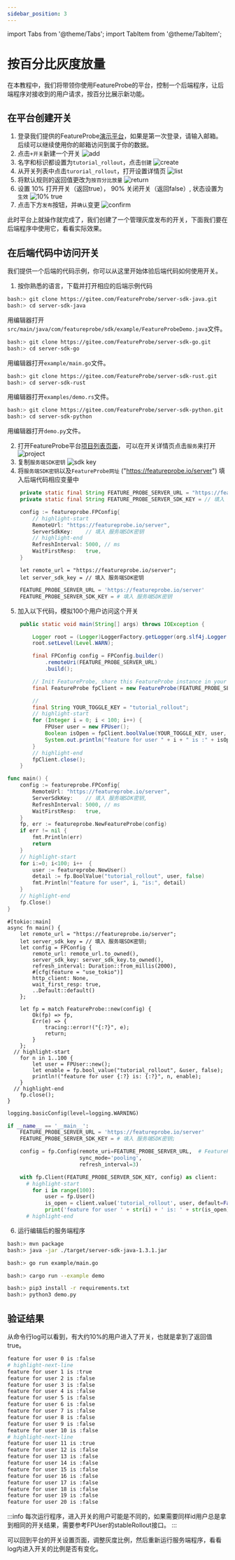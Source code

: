 ```yaml
---
sidebar_position: 3
---
```

import Tabs from '@theme/Tabs';
import TabItem from '@theme/TabItem';

# 按百分比灰度放量

在本教程中，我们将带领你使用FeatureProbe的平台，控制一个后端程序，让后端程序对接收到的用户请求，按百分比展示新功能。

## 在平台创建开关

1. 登录我们提供的FeatureProbe[演示平台](https://featureprobe.io)，如果是第一次登录，请输入邮箱。后续可以继续使用你的邮箱访问到属于你的数据。
2. 点击`+开关`新建一个开关
![add](../../../../../pictures/tutorial_create_toggle_button_cn.png)
3. 名字和标识都设置为`tutorial_rollout`，点击`创建`
![create](../../../../../pictures/tutorial_rollout_create_cn.png)
7. 从开关列表中点击`turorial_rollout`，打开设置详情页
![list](../../../../../pictures/tutorial_list_click_cn.png)
8. 将默认规则的返回值更改为`按百分比放量`
![return](../../../../../pictures/tutorial_return_percentage_cn.png)
9. 设置 10% 打开开关（返回true）， 90% 关闭开关（返回false）, 状态设置为 `生效`
![10% true](../../../../../pictures/tutorial_rollout_enable_cn.png)
10. 点击下方`发布`按钮，并`确认`变更
![confirm](../../../../../pictures/tutorial_rollout_confirm_cn.png)

此时平台上就操作就完成了，我们创建了一个管理灰度发布的开关，下面我们要在后端程序中使用它，看看实际效果。


## 在后端代码中访问开关

我们提供一个后端的代码示例，你可以从这里开始体验后端代码如何使用开关。

1. 按你熟悉的语言，下载并打开相应的后端示例代码

<Tabs>
  <TabItem value="java" label="Java" default>

~~~bash
bash:> git clone https://gitee.com/FeatureProbe/server-sdk-java.git
bash:> cd server-sdk-java
~~~
用编辑器打开`src/main/java/com/featureprobe/sdk/example/FeatureProbeDemo.java`文件。

  </TabItem>
  <TabItem value="golang" label="Go">

~~~bash
bash:> git clone https://gitee.com/FeatureProbe/server-sdk-go.git
bash:> cd server-sdk-go
~~~
用编辑器打开`example/main.go`文件。
  </TabItem>
  <TabItem value="rust" label="Rust">

~~~bash
bash:> git clone https://gitee.com/FeatureProbe/server-sdk-rust.git
bash:> cd server-sdk-rust
~~~
用编辑器打开`examples/demo.rs`文件。
  </TabItem>
  <TabItem value="python" label="Python">

~~~bash
bash:> git clone https://gitee.com/FeatureProbe/server-sdk-python.git
bash:> cd server-sdk-python
~~~
用编辑器打开`demo.py`文件。
  </TabItem>
</Tabs>

2. 打开FeatureProbe平台[项目列表页面](https://featureprobe.io/projects)， 可以在开关详情页点击`服务`来打开
![project](../../../../../pictures/tutorial_click_project_cn.png)
3. 复制`服务端SDK密钥`
![sdk key](../../../../../pictures/tutorial_rollout_server_sdk_key_cn.png)
4. 将`服务端SDK密钥`以及`FeatureProbe网址` ("https://featureprobe.io/server") 填入后端代码相应变量中

<Tabs>
   <TabItem value="java" label="Java" default>

~~~java
    private static final String FEATURE_PROBE_SERVER_URL = "https://featureprobe.io/server";
    private static final String FEATURE_PROBE_SERVER_SDK_KEY = // 填入 服务端SDK密钥 ;
~~~
  </TabItem>
  <TabItem value="golang" label="Go">

~~~go
	config := featureprobe.FPConfig{
	    // highlight-start
		RemoteUrl: "https://featureprobe.io/server",
		ServerSdkKey:    // 填入 服务端SDK密钥
		// highlight-end
		RefreshInterval: 5000, // ms
		WaitFirstResp:   true,
	}
~~~
</TabItem>
<TabItem value="rust" label="Rust">

~~~clike
    let remote_url = "https://featureprobe.io/server";
    let server_sdk_key = // 填入 服务端SDK密钥
~~~
</TabItem>
<TabItem value="python" label="Python">

~~~python
    FEATURE_PROBE_SERVER_URL = 'https://featureprobe.io/server'
    FEATURE_PROBE_SERVER_SDK_KEY = # 填入 服务端SDK密钥
~~~
</TabItem>
</Tabs>

5. 加入以下代码，模拟100个用户访问这个开关

<Tabs>
   <TabItem value="java" label="Java" default>

~~~java
    public static void main(String[] args) throws IOException {

        Logger root = (Logger)LoggerFactory.getLogger(org.slf4j.Logger.ROOT_LOGGER_NAME);
        root.setLevel(Level.WARN);

        final FPConfig config = FPConfig.builder()
            .remoteUri(FEATURE_PROBE_SERVER_URL)
            .build();

        // Init FeatureProbe, share this FeatureProbe instance in your project.
        final FeatureProbe fpClient = new FeatureProbe(FEATURE_PROBE_SERVER_SDK_KEY, config);

        //
        final String YOUR_TOGGLE_KEY = "tutorial_rollout";
        // highlight-start
        for (Integer i = 0; i < 100; i++) {
            FPUser user = new FPUser();
            Boolean isOpen = fpClient.boolValue(YOUR_TOGGLE_KEY, user, false);
            System.out.println("feature for user " + i + " is :" + isOpen);
        }
        // highlight-end
        fpClient.close();
    }
~~~

</TabItem>
<TabItem value="golang" label="Go">

~~~go
func main() {
	config := featureprobe.FPConfig{
		RemoteUrl: "https://featureprobe.io/server",
		ServerSdkKey:    // 填入 服务端SDK密钥,
		RefreshInterval: 5000, // ms
		WaitFirstResp:   true,
	}
	fp, err := featureprobe.NewFeatureProbe(config)
	if err != nil {
		fmt.Println(err)
		return
	}
    // highlight-start
	for i:=0; i<100; i++  {
		user := featureprobe.NewUser()
		detail := fp.BoolValue("tutorial_rollout", user, false)
		fmt.Println("feature for user", i, "is:", detail)
	}
	// highlight-end
	fp.Close()
}
~~~
</TabItem>
<TabItem value="rust" label="Rust">

~~~clike
#[tokio::main]
async fn main() {
    let remote_url = "https://featureprobe.io/server";
    let server_sdk_key = // 填入 服务端SDK密钥;
    let config = FPConfig {
        remote_url: remote_url.to_owned(),
        server_sdk_key: server_sdk_key.to_owned(),
        refresh_interval: Duration::from_millis(2000),
        #[cfg(feature = "use_tokio")]
        http_client: None,
        wait_first_resp: true,
        ..Default::default()
    };

    let fp = match FeatureProbe::new(config) {
        Ok(fp) => fp,
        Err(e) => {
            tracing::error!("{:?}", e);
            return;
        }
    };
  // highlight-start
    for n in 1..100 {
        let user = FPUser::new();
        let enable = fp.bool_value("tutorial_rollout", &user, false);
        println!("feature for user {:?} is: {:?}", n, enable);
    }
  // highlight-end
    fp.close();
}
~~~
</TabItem>
<TabItem value="python" label="Python">

~~~python
logging.basicConfig(level=logging.WARNING)

if __name__ == '__main__':
    FEATURE_PROBE_SERVER_URL = 'https://featureprobe.io/server'
    FEATURE_PROBE_SERVER_SDK_KEY = # 填入 服务端SDK密钥;

    config = fp.Config(remote_uri=FEATURE_PROBE_SERVER_URL,  # FeatureProbe server URL
                       sync_mode='pooling',
                       refresh_interval=3)

    with fp.Client(FEATURE_PROBE_SERVER_SDK_KEY, config) as client:
      # highlight-start
        for i in range(100):
            user = fp.User()
            is_open = client.value('tutorial_rollout', user, default=False)
            print('feature for user ' + str(i) + ' is: ' + str(is_open))
      # highlight-end
~~~
</TabItem>
</Tabs>

6. 运行编辑后的服务端程序

<Tabs>
   <TabItem value="java" label="Java" default>

~~~bash
bash:> mvn package
bash:> java -jar ./target/server-sdk-java-1.3.1.jar
~~~
</TabItem>
<TabItem value="golang" label="Go">

~~~bash
bash:> go run example/main.go
~~~
</TabItem>
<TabItem value="rust" label="Rust">

~~~bash
bash:> cargo run --example demo
~~~
</TabItem>
<TabItem value="python" label="Python">

~~~bash
bash:> pip3 install -r requirements.txt
bash:> python3 demo.py
~~~
</TabItem>
</Tabs>

## 验证结果
从命令行log可以看到，有大约10%的用户进入了开关，也就是拿到了返回值true。

~~~bash
feature for user 0 is :false
# highlight-next-line
feature for user 1 is :true
feature for user 2 is :false
feature for user 3 is :false
feature for user 4 is :false
feature for user 5 is :false
feature for user 6 is :false
feature for user 7 is :false
feature for user 8 is :false
feature for user 9 is :false
feature for user 10 is :false
# highlight-next-line
feature for user 11 is :true
feature for user 12 is :false
feature for user 13 is :false
feature for user 14 is :false
feature for user 15 is :false
feature for user 16 is :false
feature for user 17 is :false
feature for user 18 is :false
feature for user 19 is :false
feature for user 20 is :false
~~~

:::info
每次运行程序，进入开关的用户可能是不同的，如果需要同样id用户总是拿到相同的开关结果，需要参考FPUser的stableRollout接口。
:::

可以回到平台的开关设置页面，调整灰度比例，然后重新运行服务端程序，看看log内进入开关的比例是否有变化。
